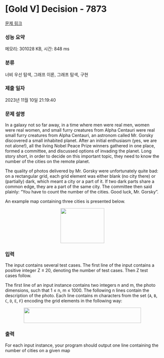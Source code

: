 # [Gold V] Decision - 7873 

[문제 링크](https://www.acmicpc.net/problem/7873) 

### 성능 요약

메모리: 301028 KB, 시간: 848 ms

### 분류

너비 우선 탐색, 그래프 이론, 그래프 탐색, 구현

### 제출 일자

2023년 11월 10일 21:19:40

### 문제 설명

<p>In a galaxy not so far away, in a time where men were real men, women were real women, and small furry creatures from Alpha Centauri were real small furry creatures from Alpha Centauri, an astronom called Mr. Gorsky discovered a small inhabited planet. After an initial enthusiasm (yes, we are not alone!), all the living Nobel Peace Prize winners gathered in one place, formed a committee, and discussed options of invading the planet. Long story short, in order to decide on this important topic, they need to know the number of the cities on the remote planet.</p>

<p>The quality of photos delivered by Mr. Gorsky were unfortunately quite bad: on a rectangular grid, each grid element was either blank (no city there) or (partially) dark, which meant a city or a part of it. If two dark parts share a common edge, they are a part of the same city. The committee then said plainly: “You have to count the number of the cities. Good luck, Mr. Gorsky”.</p>

<p>An example map containing three cities is presented below.</p>

<p style="text-align: center;"><img alt="" src="https://upload.acmicpc.net/1f5bea0d-90d5-4176-a9ba-e80afca7bbba/-/preview/" style="width: 143px; height: 114px;"></p>

### 입력 

 <p>The input contains several test cases. The first line of the input contains a positive integer Z ≤ 20, denoting the number of test cases. Then Z test cases follow.</p>

<p>The first line of an input instance contains two integers n and m, the photo dimensions, such that 1 ≤ n, m ≤ 1000. The following n lines contain the description of the photo. Each line contains m characters from the set {<code>A</code>, <code>B</code>, <code>C</code>, <code>D</code>, <code>E</code>, <code>F</code>} encoding the grid elements in the following way:</p>

<p style="text-align: center;"><img alt="" src="https://upload.acmicpc.net/b963381c-60a2-4842-be31-d2dbe41edc0a/-/preview/" style="width: 383px; height: 50px;"></p>

### 출력 

 <p>For each input instance, your program should output one line containing the number of cities on a given map</p>

